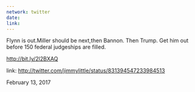 ```yaml
---
network: twitter
date:
link:
---
```

Flynn is out.Miller should be next,then Bannon. 
Then Trump.  Get him out before 150 federal judgeships are filled.

http://bit.ly/2l2BXAQ 

link: http://twitter.com/jimmylittle/status/831394547233984513 

February 13, 2017